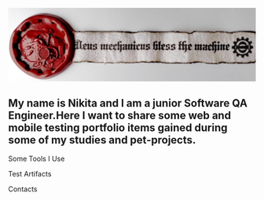 ![Header](https://github.com/NGavr/ngavr/blob/main/assets/Header.png)
## My name is Nikita and I am a junior Software QA Engineer.Here I want to share some web and mobile testing portfolio items gained during some of my studies and pet-projects.

Some Tools I Use

Test Artifacts

Contacts
